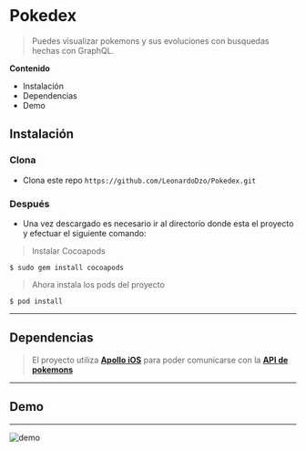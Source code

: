 <a href=""><img src="https://lh3.googleusercontent.com/FfWE0VBpLix03FxlsOsVYvlYUhTQ3V0pLYdmmy9WVuZt4rScRCgPVbCHRMWCLqdivV9y-A=s85" title="" alt=""></a>




# Pokedex

> Puedes visualizar pokemons y sus evoluciones con busquedas hechas con GraphQL.


**Contenido**

- Instalación
- Dependencias
- Demo

## Instalación

### Clona

- Clona este repo `https://github.com/LeonardoDzo/Pokedex.git`

### Después

- Una vez descargado es necesario ir al directorio donde esta el proyecto y efectuar el siguiente comando:

> Instalar Cocoapods

```shell
$ sudo gem install cocoapods 
```

> Ahora instala los pods del proyecto

```shell
$ pod install
```


---

## Dependencias

> El proyecto utiliza <a href="https://www.apollographql.com/docs/ios/" target="_blank">**Apollo iOS**</a> para poder comunicarse con la <a href="https://graphql-pokemon.now.sh/" target="_blank">**API de pokemons**</a>
---

## Demo

---
![demo](http://g.recordit.co/wqF33Fg4VW.gif)

